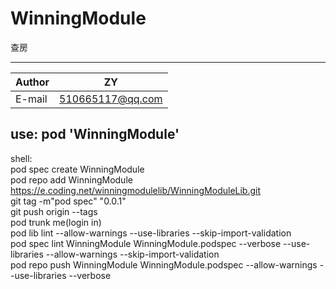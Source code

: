# WinningModule

查房
****

|Author|ZY|
|---|---
|E-mail|510665117@qq.com


##  use:     pod 'WinningModule'  

shell:  
pod spec create WinningModule  
pod repo add WinningModule https://e.coding.net/winningmodulelib/WinningModuleLib.git  
git tag -m"pod spec" "0.0.1"  
git push origin --tags  
pod trunk me(login in)  
pod lib lint --allow-warnings --use-libraries --skip-import-validation  
pod spec lint WinningModule WinningModule.podspec  --verbose --use-libraries --allow-warnings --skip-import-validation    
pod repo push WinningModule WinningModule.podspec --allow-warnings --use-libraries --verbose
